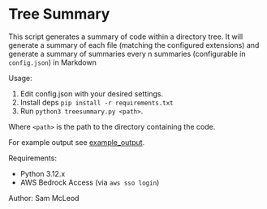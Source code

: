 # Tree Summary

This script generates a summary of code within a directory tree. It will generate a summary of each file (matching the configured extensions) and generate a summary of summaries every n summaries (configurable in `config.json`) in Markdown

Usage:

1. Edit config.json with your desired settings.
2. Install deps `pip install -r requirements.txt`
3. Run `python3 treesummary.py <path>`.

Where `<path>` is the path to the directory containing the code.

For example output see [example_output](example_output).

Requirements:

- Python 3.12.x
- AWS Bedrock Access (via `aws sso login`)

Author: Sam McLeod
